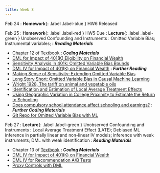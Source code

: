 ```yaml
---
title: Week 8
---
```

Feb 24
: **Homework**{: .label .label-blue } HW6 Released

Feb 25
: **Homework**{: .label .label-red } HW5 Due
: **Lecture**{: .label .label-green } Unobserved Confounding and Instruments
: Omitted Variable Bias; Instrumental variables;
: ***Reading Materials***
- Chapter 12 of [Textbook](https://causalml-book.org)
: ***Coding Materials***
- [DML for Impact of 401(K) Eligibility on Financial Wealth](https://colab.research.google.com/github/CausalAIBook/MetricsMLNotebooks/blob/main/CM4/python-dml-401k.ipynb)
- [Sensitivity Analysis in 401k: Omitted Variable Bias Bounds](https://colab.research.google.com/github/stanford-msande228/winter24/blob/main/assets/code/python-dml-401k-Sensitivity.ipynb)
- [DML IV for Impact of 401(K) on Financial Wealth](https://colab.research.google.com/github/stanford-msande228/winter24/blob/main/assets/code/python-dml-401k-IV.ipynb)
: ***Further Reading***
- [Making Sense of Sensitivity: Extending Omitted Variable Bias](https://carloscinelli.com/files/Cinelli%20and%20Hazlett%20(2020)%20-%20Making%20Sense%20of%20Sensitivity.pdf)
- [Long Story Short: Omitted Variable Bias in Causal Machine Learning](https://arxiv.org/abs/2112.13398)
- [Wright 1928, The tariff on animal and vegetable oils](https://scholar.harvard.edu/files/stock/files/tariff_appendixb.pdf)
- [Identification and Estimation of Local Average Treatment Effects](https://www.jstor.org/stable/2951620)
- [Using Geographic Variation in College Proximity to Estimate the Return to Schooling](https://www.nber.org/papers/w4483)
- [Does compulsory school attendance affect schooling and earnings?](https://www.jstor.org/stable/2937954)
: ***Further Coding Materials***
- [Git Repo for Omitted Variable Bias with ML](https://colab.research.google.com/github/vsyrgkanis/omvb)

Feb 27
: **Lecture**{: .label .label-green } Unobserved Confounding and Instruments
: Local Average Treatment Effect (LATE); Debiased ML inference in partially linear and non-linear IV models; inference with weak instruments; DML with weak identification
: ***Reading Materials***
- Chapter 13 of [Textbook](https://causalml-book.org)
: ***Coding Materials***
- [DML IV for Impact of 401(K) on Financial Wealth](https://colab.research.google.com/github/CausalAIBook/MetricsMLNotebooks/blob/main/CM4/python-dml-401k-IV.ipynb)
- [DML IV for Recommendation A/B Tests](https://colab.research.google.com/github/stanford-msande228/winter24/blob/main/assets/code/Case%20Study%20-%20Recommendation%20AB%20Testing%20at%20An%20Online%20Travel%20Company.ipynb#Get-Causal-Effects-with-EconML.ipynb)
- [Proxy Controls with DML](https://colab.research.google.com/github/stanford-msande228/winter24/blob/main/assets/code/Proxy_Controls.ipynb)
